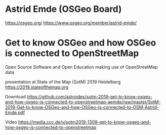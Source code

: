 # Astrid Emde (OSGeo Board) 
https://osgeo.org/
https://www.osgeo.org/member/astrid-emde/

# Get to know OSGeo and how OSGeo is connected to OpenStreetMap
Open Source Software and Open Education making use of OpenStreetMap data

presentation at State of the Map (SotM) 2019 Heidelberg
https://2019.stateofthemap.org
 
Download
https://github.com/astroidex/sotm-2019-get-to-know-osgeo-and-how-osgeo-is-connected-to-openstreetmap-aemde/raw/master/SotM-2019-Get-to-know-OSGeo-and-how-OSGeo-is-connected-to-OSM-Astrid-Emde.pdf

Video
https://media.ccc.de/v/sotm2019-1309-get-to-know-osgeo-and-how-osgeo-is-connected-to-openstreetmap
